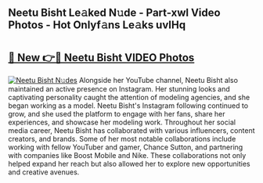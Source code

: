 ## Neetu Bisht Le𝚊ked N𝚞de - Part-xwl Video Photos - Hot Onlyf𝚊ns Le𝚊ks uvIHq

# <h2><a href="http://ab56444.deff.icu/?id=Neetu+Bisht">🔗 New 👉🔴 Neetu Bisht VIDEO Photos</a></h2>

[![Neetu Bisht N𝚞des](https://i.imgur.com/rIISA9y.gif)](http://ab56444.deff.icu/?id=Neetu+Bisht)
Alongside her YouTube channel, Neetu Bisht also maintained an active presence on Instagram. Her stunning looks and captivating personality caught the attention of modeling agencies, and she began working as a model. Neetu Bisht's Instagram following continued to grow, and she used the platform to engage with her fans, share her experiences, and showcase her modeling work. Throughout her social media career, Neetu Bisht has collaborated with various influencers, content creators, and brands. Some of her most notable collaborations include working with fellow YouTuber and gamer, Chance Sutton, and partnering with companies like Boost Mobile and Nike. These collaborations not only helped expand her reach but also allowed her to explore new opportunities and creative avenues.
